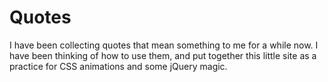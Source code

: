 # Quotes

I have been collecting quotes that mean something to me for a while now. I have been thinking of how to use them, and put together this little site as a practice for CSS animations and some jQuery magic.